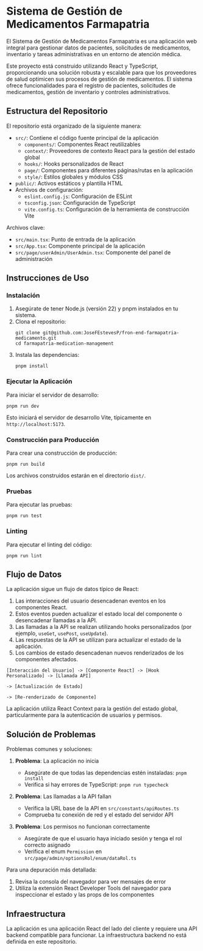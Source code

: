 # Sistema de Gestión de Medicamentos Farmapatria

El Sistema de Gestión de Medicamentos Farmapatria es una aplicación web integral para gestionar datos de pacientes, solicitudes de medicamentos, inventario y tareas administrativas en un entorno de atención médica.

Este proyecto está construido utilizando React y TypeScript, proporcionando una solución robusta y escalable para que los proveedores de salud optimicen sus procesos de gestión de medicamentos. El sistema ofrece funcionalidades para el registro de pacientes, solicitudes de medicamentos, gestión de inventario y controles administrativos.

## Estructura del Repositorio

El repositorio está organizado de la siguiente manera:

- `src/`: Contiene el código fuente principal de la aplicación
  - `components/`: Componentes React reutilizables
  - `context/`: Proveedores de contexto React para la gestión del estado global
  - `hooks/`: Hooks personalizados de React
  - `page/`: Componentes para diferentes páginas/rutas en la aplicación
  - `style/`: Estilos globales y módulos CSS
- `public/`: Activos estáticos y plantilla HTML
- Archivos de configuración:
  - `eslint.config.js`: Configuración de ESLint
  - `tsconfig.json`: Configuración de TypeScript
  - `vite.config.ts`: Configuración de la herramienta de construcción Vite

Archivos clave:

- `src/main.tsx`: Punto de entrada de la aplicación
- `src/App.tsx`: Componente principal de la aplicación
- `src/page/userAdmin/UserAdmin.tsx`: Componente del panel de administración

## Instrucciones de Uso

### Instalación

1. Asegúrate de tener Node.js (versión 22) y pnpm instalados en tu sistema.
2. Clona el repositorio:
   ```
   git clone git@github.com:JoseFEstevesP/fron-end-farmapatria-medicamento.git
   cd farmapatria-medication-management
   ```
3. Instala las dependencias:
   ```
   pnpm install
   ```

### Ejecutar la Aplicación

Para iniciar el servidor de desarrollo:

```
pnpm run dev
```

Esto iniciará el servidor de desarrollo Vite, típicamente en `http://localhost:5173`.

### Construcción para Producción

Para crear una construcción de producción:

```
pnpm run build
```

Los archivos construidos estarán en el directorio `dist/`.

### Pruebas

Para ejecutar las pruebas:

```
pnpm run test
```

### Linting

Para ejecutar el linting del código:

```
pnpm run lint
```

## Flujo de Datos

La aplicación sigue un flujo de datos típico de React:

1. Las interacciones del usuario desencadenan eventos en los componentes React.
2. Estos eventos pueden actualizar el estado local del componente o desencadenar llamadas a la API.
3. Las llamadas a la API se realizan utilizando hooks personalizados (por ejemplo, `useGet`, `usePost`, `useUpdate`).
4. Las respuestas de la API se utilizan para actualizar el estado de la aplicación.
5. Los cambios de estado desencadenan nuevos renderizados de los componentes afectados.

```
[Interacción del Usuario] -> [Componente React] -> [Hook Personalizado] -> [Llamada API]
                                                                       -> [Actualización de Estado]
                                                                       -> [Re-renderizado de Componente]
```

La aplicación utiliza React Context para la gestión del estado global, particularmente para la autenticación de usuarios y permisos.

## Solución de Problemas

Problemas comunes y soluciones:

1. **Problema**: La aplicación no inicia

   - Asegúrate de que todas las dependencias estén instaladas: `pnpm install`
   - Verifica si hay errores de TypeScript: `pnpm run typecheck`

2. **Problema**: Las llamadas a la API fallan

   - Verifica la URL base de la API en `src/constants/apiRoutes.ts`
   - Comprueba tu conexión de red y el estado del servidor API

3. **Problema**: Los permisos no funcionan correctamente
   - Asegúrate de que el usuario haya iniciado sesión y tenga el rol correcto asignado
   - Verifica el enum `Permission` en `src/page/admin/optionsRol/enum/dataRol.ts`

Para una depuración más detallada:

1. Revisa la consola del navegador para ver mensajes de error
2. Utiliza la extensión React Developer Tools del navegador para inspeccionar el estado y las props de los componentes

## Infraestructura

La aplicación es una aplicación React del lado del cliente y requiere una API backend compatible para funcionar. La infraestructura backend no está definida en este repositorio.
